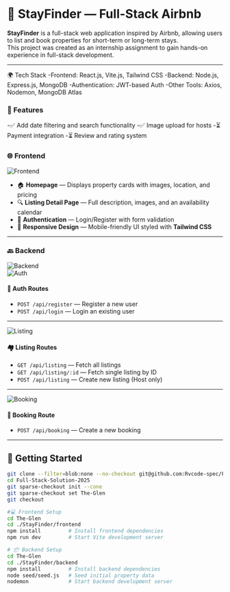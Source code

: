 # 🏡 StayFinder — Full-Stack Airbnb 

**StayFinder** is a full-stack web application inspired by Airbnb, allowing users to list and book properties for short-term or long-term stays.  
This project was created as an internship assignment to gain hands-on experience in full-stack development.

---

🌍 Tech Stack
-Frontend: React.js, Vite.js, Tailwind CSS
-Backend: Node.js, Express.js, MongoDB
-Authentication: JWT-based Auth
-Other Tools: Axios, Nodemon, MongoDB Atlas

### 🚀 Features
-✅ Add date filtering and search functionality
-✅ Image upload for hosts
-⏳ Payment integration
-⏳ Review and rating system

### 🌐 Frontend  
![Frontend](https://img.shields.io/badge/Frontend-React.js+Vite.js-blue)

- 🏠 **Homepage** — Displays property cards with images, location, and pricing  
- 🔍 **Listing Detail Page** — Full description, images, and an availability calendar  
- 🔐 **Authentication** — Login/Register with form validation  
- 📱 **Responsive Design** — Mobile-friendly UI styled with **Tailwind CSS**

---

### 🔙 Backend  
![Backend](https://img.shields.io/badge/Backend-Node.js%20%7C%20Express-brightgreen)  
![Auth](https://img.shields.io/badge/Auth-Enabled-brightgreen)

#### 🔐 Auth Routes

- `POST /api/register` — Register a new user  
- `POST /api/login` — Login an existing user  

---

![Listing](https://img.shields.io/badge/Listing-Routes-lawngreen)

#### 🏘️ Listing Routes

- `GET /api/listing` — Fetch all listings  
- `GET /api/listing/:id` — Fetch single listing by ID  
- `POST /api/listing` — Create new listing (Host only)  

---

![Booking](https://img.shields.io/badge/Booking-Route-purple)

#### 📆 Booking Route

- `POST /api/booking` — Create a new booking

---

## 🧪 Getting Started
```bash
git clone --filter=blob:none --no-checkout git@github.com:Rvcode-spec/Full-Stack-Solution-2025.git
cd Full-Stack-Solution-2025
git sparse-checkout init --cone
git sparse-checkout set The-Glen
git checkout

#💻 Frontend Setup
cd The-Glen
cd ./StayFinder/frontend
npm install         # Install frontend dependencies
npm run dev         # Start Vite development server

# 📦 Backend Setup
cd The-Glen
cd ./StayFinder/backend
npm install         # Install backend dependencies
node seed/seed.js   # Seed initial property data
nodemon             # Start backend development server
